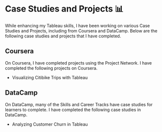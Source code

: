 # Case Studies and Projects 📊

While enhancing my Tableau skills, I have been working on various Case Studies and Projects, including from Coursera and DataCamp. Below are the following case studies and projects that I have completed.

## Coursera 
On Coursera, I have completed projects using the Project Network. I have completed the following projects on Coursera.
- Visualizing Citibike Trips with Tableau

## DataCamp
On DataCamp, many of the Skills and Career Tracks have case studies for learners to complete. I have completed the following case studies in DataCamp.
- Analyzing Customer Churn in Tableau
